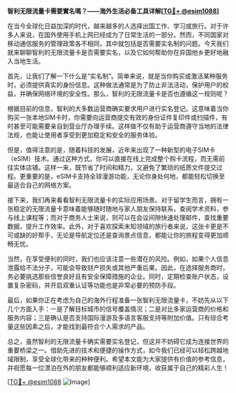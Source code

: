 **智利无限流量卡需要實名嗎？——海外生活必备工具详解[[TG💪+ @esim1088](https://t.me/s/esim1088)]**

在当今全球化日益加深的时代，越来越多的人选择出国工作、学习或旅行。对于许多人来说，在国外使用手机上网已经成为了日常生活的一部分。然而，不同国家对移动通信服务的管理政策各不相同，其中就包括是否需要实名制的问题。今天我们就来聊聊智利的无限流量卡是否需要实名，以及它如何帮助你在异国他乡更好地融入当地生活。

首先，让我们了解一下什么是“实名制”。简单来说，就是当你购买或激活某种服务时，必须提供真实的身份信息。这种做法通常是为了防止非法活动，保护用户的权益，并确保网络环境的安全性。那么，智利的无限流量卡是否也遵循这一规则呢？

根据目前的信息，智利的大多数运营商确实要求用户进行实名登记。这意味着当你购买一张本地SIM卡时，你需要向运营商提交有效的身份证件复印件或扫描件，有时甚至可能需要亲自到营业厅办理手续。这样做不仅有助于运营商遵守当地的法律法规，也能让使用者享受到更加稳定和安全的服务体验。

但是，值得注意的是，随着科技的发展，近年来出现了一种新型的电子SIM卡（eSIM）技术。通过这种方式，你可以直接在线上完成整个购卡流程，而无需前往实体店铺。这样一来，既节省了时间和精力，又避免了繁琐的纸质文件提交过程。更重要的是，eSIM卡支持全球漫游功能，无论你身处何地，都能轻松切换至最适合自己的网络方案。

接下来，我们再来看看智利无限流量卡的实际应用场景。对于留学生而言，拥有一张稳定的无限流量卡意味着能够随时随地与家人朋友保持联系，查阅学术资料，参与线上课程等；而对于商务人士来说，则可以在会议间隙快速处理邮件，查找重要数据，提升工作效率。此外，对于喜欢探索未知领域的旅行者来说，这张卡更是不可或缺的好帮手，无论是导航定位还是查询景点信息，都能让你的旅程变得更加顺畅无忧。

当然，在享受便利的同时，我们也应该注意一些潜在的风险。例如，如果个人信息泄露给不法分子，可能会导致财产损失或其他严重后果。因此，在选择服务商时，务必要挑选那些信誉良好且有安全保障措施的企业。同时，定期检查账户状态，设置复杂密码，并开启双重认证等功能也是非常必要的预防手段。

最后，如果你正在考虑为自己的海外行程准备一张智利无限流量卡，不妨先从以下几个方面入手：一是了解目标城市的信号覆盖情况；二是对比多家运营商的价格和服务内容；三是确认是否支持国际漫游及多语言客服支持等附加价值。只有综合考量这些因素之后，才能找到最符合个人需求的产品。

总之，虽然智利的无限流量卡确实需要实名登记，但这并不妨碍它成为连接世界的重要桥梁之一。借助先进的技术和便捷的操作方式，如今我们已经可以轻松跨越地域限制，享受全球化带来的种种便利。希望本文能为大家提供有价值的参考信息，并祝愿每一位漂泊在外的朋友都能够顺利适应新环境，收获属于自己的精彩人生！

[[TG💪+ @esim1088](https://t.me/s/esim1088) ![Image](https://i.postimg.cc/4NQfJmqS/Snipaste-2025-05-13-00-14-12.png)]